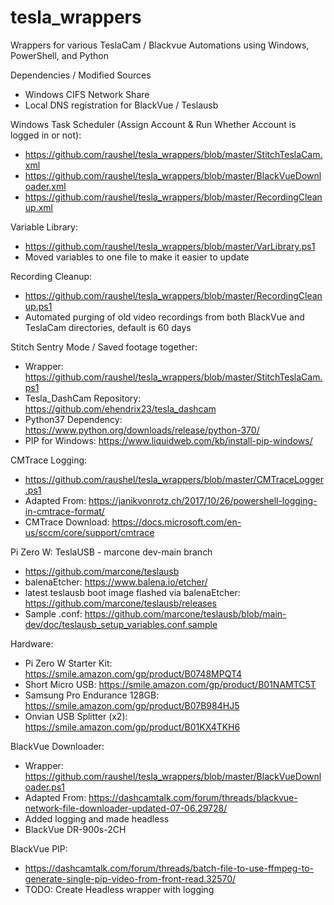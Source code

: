 # tesla_wrappers
Wrappers for various TeslaCam / Blackvue Automations using Windows, PowerShell, and Python

Dependencies / Modified Sources
- Windows CIFS Network Share
- Local DNS registration for BlackVue / Teslausb

Windows Task Scheduler (Assign Account & Run Whether Account is logged in or not):
- https://github.com/raushel/tesla_wrappers/blob/master/StitchTeslaCam.xml
- https://github.com/raushel/tesla_wrappers/blob/master/BlackVueDownloader.xml
- https://github.com/raushel/tesla_wrappers/blob/master/RecordingCleanup.xml

Variable Library:
 - https://github.com/raushel/tesla_wrappers/blob/master/VarLibrary.ps1
 - Moved variables to one file to make it easier to update

Recording Cleanup:
 - https://github.com/raushel/tesla_wrappers/blob/master/RecordingCleanup.ps1
 - Automated purging of old video recordings from both BlackVue and TeslaCam directories, default is 60 days

Stitch Sentry Mode / Saved footage together:
- Wrapper: https://github.com/raushel/tesla_wrappers/blob/master/StitchTeslaCam.ps1
- Tesla_DashCam Repository: https://github.com/ehendrix23/tesla_dashcam
- Python37 Dependency: https://www.python.org/downloads/release/python-370/
- PIP for Windows: https://www.liquidweb.com/kb/install-pip-windows/

CMTrace Logging:
- https://github.com/raushel/tesla_wrappers/blob/master/CMTraceLogger.ps1
- Adapted From: https://janikvonrotz.ch/2017/10/26/powershell-logging-in-cmtrace-format/
- CMTrace Download: https://docs.microsoft.com/en-us/sccm/core/support/cmtrace

Pi Zero W: TeslaUSB - marcone dev-main branch
- https://github.com/marcone/teslausb
- balenaEtcher: https://www.balena.io/etcher/
- latest teslausb boot image flashed via balenaEtcher: https://github.com/marcone/teslausb/releases
- Sample .conf: https://github.com/marcone/teslausb/blob/main-dev/doc/teslausb_setup_variables.conf.sample

Hardware:
- Pi Zero W Starter Kit: https://smile.amazon.com/gp/product/B0748MPQT4
- Short Micro USB: https://smile.amazon.com/gp/product/B01NAMTC5T
- Samsung Pro Endurance 128GB: https://smile.amazon.com/gp/product/B07B984HJ5
- Onvian USB Splitter (x2): https://smile.amazon.com/gp/product/B01KX4TKH6

BlackVue Downloader:
- Wrapper: https://github.com/raushel/tesla_wrappers/blob/master/BlackVueDownloader.ps1
- Adapted From: https://dashcamtalk.com/forum/threads/blackvue-network-file-downloader-updated-07-06.29728/
- Added logging and made headless
- BlackVue DR-900s-2CH

BlackVue PIP:
- https://dashcamtalk.com/forum/threads/batch-file-to-use-ffmpeg-to-generate-single-pip-video-from-front-read.32570/
- TODO: Create Headless wrapper with logging
